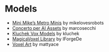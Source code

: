 # Models

* [Mini Mike’s Metro Minis](https://github.com/mikelovesrobots/mmmm) by mikelovesrobots
* [Concerto per AI Assets](https://github.com/marcosecchi/naba-2016-workshop-assets) by marcosecchi
* [Kluchek Vox Models](https://github.com/kluchek/vox-models) by kluchek
* [MagicaVoxel Library](https://github.com/IForgeDe/MagicaVoxelLibrary) by IForgeDe
* [Voxel Art](https://github.com/mattyace/voxel-art) by mattyace



